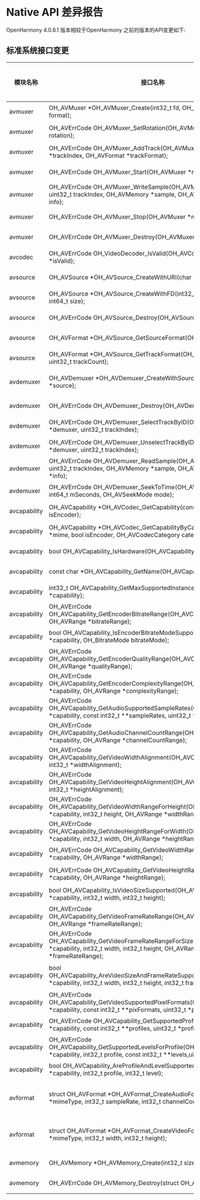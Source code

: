 # Native API 差异报告

OpenHarmony 4.0.8.1 版本相较于OpenHarmony 之前的版本的API变更如下:

## 标准系统接口变更

| 模块名称 | 接口名称                                                     | 变更类型 | 变更说明             |
| -------- | ------------------------------------------------------------ | -------- | -------------------- |
| avmuxer  | OH_AVMuxer \*OH_AVMuxer_Create(int32_t fd, OH_AVOutputFormat format); | 新增     | 创建OH_AVMuxer       |
| avmuxer  | OH_AVErrCode OH_AVMuxer_SetRotation(OH_AVMuxer \*muxer, int32_t rotation); | 新增     | 设置视频旋转角度     |
| avmuxer  | OH_AVErrCode OH_AVMuxer_AddTrack(OH_AVMuxer \*muxer, int32_t \*trackIndex, OH_AVFormat \*trackFormat); | 新增     | 添加媒体轨           |
| avmuxer  | OH_AVErrCode OH_AVMuxer_Start(OH_AVMuxer \*muxer);           | 新增     | 开始封装             |
| avmuxer  | OH_AVErrCode OH_AVMuxer_WriteSample(OH_AVMuxer \*muxer, uint32_t trackIndex, OH_AVMemory \*sample, OH_AVCodecBufferAttr info); | 新增     | 将数据写入封装器     |
| avmuxer  | OH_AVErrCode OH_AVMuxer_Stop(OH_AVMuxer \*muxer);            | 新增     | 停止封装             |
| avmuxer  | OH_AVErrCode OH_AVMuxer_Destroy(OH_AVMuxer \*muxer);         | 新增     | 销毁OH_AVMuxer       |
| avcodec  | OH_AVErrCode OH_VideoDecoder_IsValid(OH_AVCodec \*codec, bool \*isValid);         | 新增     | 查询当前codec实例是否有效      |
| avsource  | OH_AVSource *OH_AVSource_CreateWithURI(char *uri);         | 新增     | 根据 URI 创建 OH_AVSource       |
| avsource  | OH_AVSource *OH_AVSource_CreateWithFD(int32_t fd, int64_t offset, int64_t size);         | 新增     | 根据 FD 创建OH_AVSource       |
| avsource  | OH_AVErrCode OH_AVSource_Destroy(OH_AVSource *source);         | 新增     | 销毁 OH_AVSource       |
| avsource  | OH_AVFormat *OH_AVSource_GetSourceFormat(OH_AVSource *source);         | 新增     | 获取 source 信息       |
| avsource  | OH_AVFormat *OH_AVSource_GetTrackFormat(OH_AVSource *source, uint32_t trackCount);         | 新增     | 获取 track 信息       |
| avdemuxer  | OH_AVDemuxer *OH_AVDemuxer_CreateWithSource(OH_AVSource *source);         | 新增     | 根据 source 创建 OH_AVDemuxer       |
| avdemuxer  | OH_AVErrCode OH_AVDemuxer_Destroy(OH_AVDemuxer *demuxer);         | 新增     | 销毁 OH_AVDemuxer       |
| avdemuxer  | OH_AVErrCode OH_AVDemuxer_SelectTrackByID(OH_AVDemuxer *demuxer, uint32_t trackIndex);         | 新增     | 选择需要解封装的轨道      |
| avdemuxer  | OH_AVErrCode OH_AVDemuxer_UnselectTrackByID(OH_AVDemuxer *demuxer, uint32_t trackIndex);         | 新增     | 取消选择需要解封装的轨道       |
| avdemuxer  | OH_AVErrCode OH_AVDemuxer_ReadSample(OH_AVDemuxer *demuxer, uint32_t trackIndex, OH_AVMemory *sample, OH_AVCodecBufferAttr *info);         | 新增     | 读取 trackIndex 对应轨道的帧     |
| avdemuxer  | OH_AVErrCode OH_AVDemuxer_SeekToTime(OH_AVDemuxer *demuxer, int64_t mSeconds, OH_AVSeekMode mode);         | 新增     | 跳转到指定时间       |
|avcapability|OH_AVCapability *OH_AVCodec_GetCapability(const char *mime, bool isEncoder);|新增|获取系统推荐的能力句柄|
|avcapability|OH_AVCapability *OH_AVCodec_GetCapabilityByCategory(const char *mime, bool isEncoder, OH_AVCodecCategory category);|新增|获取系统指定软硬件的能力句柄|
|avcapability|bool OH_AVCapability_IsHardware(OH_AVCapability *capability);|新增|确认是否是硬件编解码器|
|avcapability|const char *OH_AVCapability_GetName(OH_AVCapability *capability);|新增|获取codec名字|
|avcapability|int32_t OH_AVCapability_GetMaxSupportedInstances(OH_AVCapability *capability);|新增|获取最大支持的实例数|
|avcapability|OH_AVErrCode OH_AVCapability_GetEncoderBitrateRange(OH_AVCapability *capability, OH_AVRange *bitrateRange);|新增|获取编码支持的码率范围|
|avcapability|bool OH_AVCapability_IsEncoderBitrateModeSupported(OH_AVCapability *capability, OH_BitrateMode bitrateMode);|新增|确认码控模式是否支持|
|avcapability|OH_AVErrCode OH_AVCapability_GetEncoderQualityRange(OH_AVCapability *capability, OH_AVRange *qualityRange);|新增|获取编码质量范围|
|avcapability|OH_AVErrCode OH_AVCapability_GetEncoderComplexityRange(OH_AVCapability *capability, OH_AVRange *complexityRange);|新增|获取编码复杂度范围|
|avcapability|OH_AVErrCode OH_AVCapability_GetAudioSupportedSampleRates(OH_AVCapability *capability, const int32_t **sampleRates, uint32_t *sampleRateNum);|新增|获取支持的音频采样率|
|avcapability|OH_AVErrCode OH_AVCapability_GetAudioChannelCountRange(OH_AVCapability *capability, OH_AVRange *channelCountRange);|新增|获取音频通道数范围|
|avcapability|OH_AVErrCode OH_AVCapability_GetVideoWidthAlignment(OH_AVCapability *capability, int32_t *widthAlignment);|新增|获取视频宽对齐|
|avcapability|OH_AVErrCode OH_AVCapability_GetVideoHeightAlignment(OH_AVCapability *capability, int32_t *heightAlignment);|新增|获取视频高对齐|
|avcapability|OH_AVErrCode OH_AVCapability_GetVideoWidthRangeForHeight(OH_AVCapability *capability, int32_t height, OH_AVRange *widthRange);|新增|获取特定高情况下视频宽范围|
|avcapability|OH_AVErrCode OH_AVCapability_GetVideoHeightRangeForWidth(OH_AVCapability *capability, int32_t width, OH_AVRange *heightRange);|新增|获取特定宽情况下视频高范围|
|avcapability|OH_AVErrCode OH_AVCapability_GetVideoWidthRange(OH_AVCapability *capability, OH_AVRange *widthRange);|新增|获取视频宽范围|
|avcapability|OH_AVErrCode OH_AVCapability_GetVideoHeightRange(OH_AVCapability *capability, OH_AVRange *heightRange);|新增|获取视频高范围|
|avcapability|bool OH_AVCapability_IsVideoSizeSupported(OH_AVCapability *capability, int32_t width, int32_t height);|新增|确认当前视频尺寸是否支持|
|avcapability|OH_AVErrCode OH_AVCapability_GetVideoFrameRateRange(OH_AVCapability *capability, OH_AVRange *frameRateRange);|新增|获取视频帧率范围|
|avcapability|OH_AVErrCode OH_AVCapability_GetVideoFrameRateRangeForSize(OH_AVCapability *capability, int32_t width, int32_t height, OH_AVRange *frameRateRange);|新增|获取特定尺寸下视频帧率范围|
|avcapability|bool OH_AVCapability_AreVideoSizeAndFrameRateSupported(OH_AVCapability *capability, int32_t width, int32_t height, int32_t frameRate);|新增|确认当前视频尺寸和帧率是否支持|
|avcapability|OH_AVErrCode OH_AVCapability_GetVideoSupportedPixelFormats(OH_AVCapability *capability, const int32_t **pixFormats, uint32_t *pixFormatNum);|新增|获取支持的视频像素格式|
|avcapability|OH_AVErrCode OH_AVCapability_GetSupportedProfiles(OH_AVCapability *capability, const int32_t **profiles, uint32_t *profileNum);|新增|获取支持的模板|
|avcapability|OH_AVErrCode OH_AVCapability_GetSupportedLevelsForProfile(OH_AVCapability *capability, int32_t profile, const int32_t **levels,uint32_t *levelNum);|新增|获取特定模板情况下的等级范围|
|avcapability|bool OH_AVCapability_AreProfileAndLevelSupported(OH_AVCapability *capability, int32_t profile, int32_t level);|新增|确认当前模板和等级是否支持|
|avformat|struct OH_AVFormat \*OH_AVFormat_CreateAudioFormat(const char \*mimeType, int32_t sampleRate, int32_t channelCount);|新增|创建音频轨的OH_AVFormat（用于avmuxer）|
|avformat|struct OH_AVFormat \*OH_AVFormat_CreateVideoFormat(const char \*mimeType, int32_t width, int32_t height);|新增|创建视频轨的OH_AVFormat（用于avmuxer）|
|avmemory|OH_AVMemory \*OH_AVMemory_Create(int32_t size);|新增|创建OH_AVMemory|
|avmemory|OH_AVErrCode OH_AVMemory_Destroy(struct OH_AVMemory \*mem);|新增|销毁OH_AVMemory|
